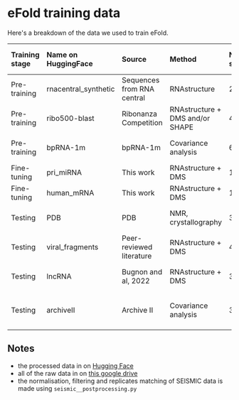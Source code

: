 # eFold training data

Here's a breakdown of the data we used to train eFold.

| Training stage   | Name on HuggingFace   | Source                     | Method                          | Number of sequences   | Families                      | length [10, 199]   | length [200, 499]   | length [500, 999]   | length [1000, 1999]   |   length [2000, inf] |
|:-----------------|:----------------------|:---------------------------|:--------------------------------|:----------------------|:------------------------------|:-------------------|:--------------------|:--------------------|:----------------------|---------------------:|
| Pre-training     | rnacentral_synthetic  | Sequences from RNA central | RNAstructure                    | 226'729               | All known families            | 176'486            | 49'463              | 780                 | 0                     |                    0 |
| Pre-training     | ribo500-blast         | Ribonanza Competition      | RNAstructure + DMS and/or SHAPE | 46'060                | Unlabelled                    | 46'049             | 11                  | 0                   | 0                     |                    0 |
| Pre-training     | bpRNA-1m              | bpRNA-1m                   | Covariance analysis             | 66'715                | Unlabelled, sRNA, tRNA        | 48'090             | 6'167               | 2'829               | 9'260                 |                  369 |
| Fine-tuning      | pri_miRNA             | This work                  | RNAstructure + DMS              | 1'098                 | pri-miRNA                     | 0                  | 1'098               | 0                   | 0                     |                    0 |
| Fine-tuning      | human_mRNA            | This work                  | RNAstructure + DMS              | 1'456                 | mRNA                          | 0                  | 493                 | 882                 | 81                    |                    0 |
| Testing          | PDB                   | PDB                        | NMR, crystallography            | 355                   | Short non-coding RNA          | 343                | 6                   | 6                   | 0                     |                    0 |
| Testing          | viral_fragments       | Peer-reviewed literature   | RNAstructure + DMS              | 40                    | Viral RNA                     | 12                 | 17                  | 11                  | 0                     |                    0 |
| Testing          | lncRNA                | Bugnon and al, 2022        | RNAstructure + DMS              | 30                    | Long non-coding RNA           | 0                  | 2                   | 1                   | 27                    |                    0 |
| Testing          | archiveII             | Archive II                 | Covariance analysis             | 3'370                 | rRNA, tRNA, tmRNA, unlabelled | 2'004              | 1'276               | 79                  | 11                    |                    0 |

## Notes
- the processed data in on [Hugging Face](https://huggingface.co/rouskinlab)
- all of the raw data in on [this google drive](https://drive.google.com/drive/folders/1pKUBGlvcft4WsUSztaUCOXcyGi9a8NUy)
- the normalisation, filtering and replicates matching of SEISMIC data is made using `seismic__postprocessing.py`
